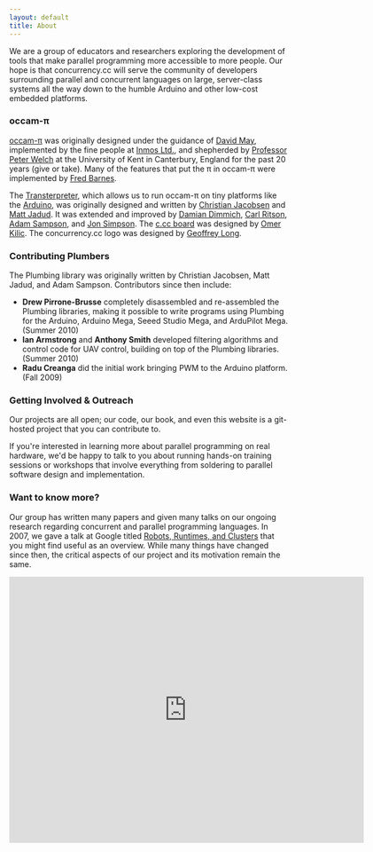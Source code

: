 ```yaml
---
layout: default
title: About
---
```


We are a group of educators and researchers exploring the development of tools that make parallel programming more accessible to more people. Our hope is that concurrency.cc will serve the community of developers surrounding parallel and concurrent languages on large, server-class systems all the way down to the humble Arduino and other low-cost embedded platforms. 

### occam-&pi;

[occam-&pi;](http://www.occam-pi.org/) was originally designed under the guidance of [David May][dmay], implemented by the fine people at [Inmos Ltd.](http://www.inmos.com/), and shepherded by [Professor Peter Welch][phw] at the University of Kent in Canterbury, England for the past 20 years (give or take). Many of the features that put the &pi; in occam-&pi; were implemented by [Fred Barnes][frmb].

[phw]:  http://www.cs.kent.ac.uk/people/staff/phw/
[frmb]: http://www.frmb.org/
[dmay]: http://en.wikipedia.org/wiki/David_May_(computer_scientist)

The [Transterpreter][tvm], which allows us to run occam-&pi; on tiny platforms like the [Arduino][arduino], was originally designed and written by [Christian Jacobsen][clj] and [Matt Jadud][mcj]. It was extended and improved by [Damian Dimmich](), [Carl Ritson](), [Adam Sampson][ats], and [Jon Simpson][js]. The [c.cc board](/hardware/) was designed by [Omer Kilic][ok]. The concurrency.cc logo was designed by [Geoffrey Long][gl].

[tvm]:  http://www.transterpreter.org/
[arduino]: http://www.arduino.cc/
[clj]:  http://christian.lyderjacobsen.org/
[mcj]:  http://www.jadud.com/
[djd]:  http://www.cs.kent.ac.uk/people/rpg/djd20/
[cgr]:  http://www.perlfu.co.uk/
[ats]:  http://offog.org/
[js]:   http://jonsimpson.co.uk/
[ok]:   http://omer.kilic.name/
[gl]:   http://www.geoffreylong.com/

### Contributing Plumbers
The Plumbing library was originally written by Christian Jacobsen, Matt Jadud, and Adam Sampson. Contributors since then include:

 * **Drew Pirrone-Brusse** completely disassembled and re-assembled the Plumbing libraries, making it possible to write programs using Plumbing for the Arduino, Arduino Mega, Seeed Studio Mega, and ArduPilot Mega. (Summer 2010)
 * **Ian Armstrong** and **Anthony Smith** developed filtering algorithms and control code for UAV control, building on top of the Plumbing libraries. (Summer 2010)
 * **Radu Creanga** did the initial work bringing PWM to the Arduino platform. (Fall 2009)

### Getting Involved & Outreach
Our projects are all open; our code, our book, and even this website is a git-hosted project that you can contribute to.

If you're interested in learning more about parallel programming on real hardware, we'd be happy to talk to you about running hands-on training sessions or workshops that involve everything from soldering to parallel software design and implementation.

### Want to know more?
Our group has written many papers and given many talks on our ongoing research regarding concurrent and parallel programming languages. In 2007, we gave a talk at Google titled [Robots, Runtimes, and Clusters][rrc] that you might find useful as an overview. While many things have changed since then, the critical aspects of our project and its motivation remain the same. 

[rrc]: http://youtu.be/Ps_azXvzaxM

<iframe width="640" height="480" src="http://www.youtube-nocookie.com/embed/Ps_azXvzaxM?rel=0" frameborder="0" allowfullscreen="true">
</iframe>
